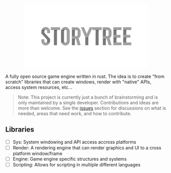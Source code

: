 <div align="center">
  <img src="https://github.com/StoryTreeGames/StoryTreeGames/blob/main/StoryTree_Cropped.png" />
</div>

A fully open source game engine written in rust. The idea is to create "from scratch" libraries that can create windows, render with "native" APIs, access system resources, etc...

> Note: This project is currently just a bunch of brainstorming and is only maintained by a single developer. Contributions and ideas are more than welcome. See the [issues](https://github.com/StoryTreeGames/StoryTreeGames/issues) section for discussions on what is needed, areas that need work, and how to contribute.

## Libraries
- [ ] Sys: System windowing and API access accross platforms
- [ ] Render: A rendering engine that can render graphics and UI to a cross platform window/frame
- [ ] Engine: Game engine specific structures and systems
- [ ] Scripting: Allows for scripting in multiple different languages
